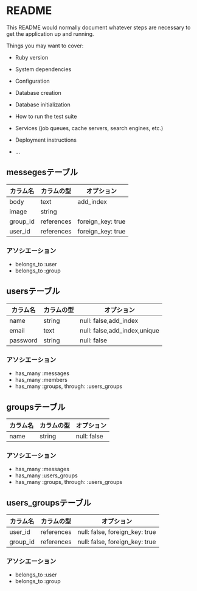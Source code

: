 # README

This README would normally document whatever steps are necessary to get the
application up and running.

Things you may want to cover:

* Ruby version

* System dependencies

* Configuration

* Database creation

* Database initialization

* How to run the test suite

* Services (job queues, cache servers, search engines, etc.)

* Deployment instructions

* ...



## messegesテーブル

|カラム名|カラムの型|オプション|
|------|----|-------|
|body|text|add_index|
|image|string||
|group_id|references|foreign_key: true|
|user_id|references|foreign_key: true|

### アソシエーション
- belongs_to :user
- belongs_to :group

## usersテーブル

|カラム名|カラムの型|オプション|
|------|----|-------|
|name|string|null: false,add_index|
|email|text|null: false,add_index,unique|
|password|string|null: false|

### アソシエーション
- has_many :messages
- has_many :members
- has_many :groups, through: :users_groups

## groupsテーブル

|カラム名|カラムの型|オプション|
|------|----|-------|
|name|string|null: false|

### アソシエーション
- has_many :messages
- has_many :users_groups
- has_many :groups, through: :users_groups

## users_groupsテーブル

|カラム名|カラムの型|オプション|
|------|----|-------|
|user_id|references|null: false, foreign_key: true|
|group_id|references|null: false, foreign_key: true|

### アソシエーション
- belongs_to :user
- belongs_to :group
